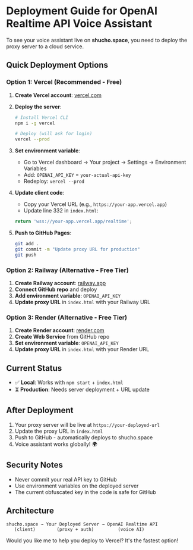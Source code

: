 # Deployment Guide for OpenAI Realtime API Voice Assistant

To see your voice assistant live on **shucho.space**, you need to deploy the proxy server to a cloud service.

## Quick Deployment Options

### Option 1: Vercel (Recommended - Free)

1. **Create Vercel account**: [vercel.com](https://vercel.com)

2. **Deploy the server**:
   ```bash
   # Install Vercel CLI
   npm i -g vercel
   
   # Deploy (will ask for login)
   vercel --prod
   ```

3. **Set environment variable**:
   - Go to Vercel dashboard → Your project → Settings → Environment Variables
   - Add: `OPENAI_API_KEY` = `your-actual-api-key`
   - Redeploy: `vercel --prod`

4. **Update client code**:
   - Copy your Vercel URL (e.g., `https://your-app.vercel.app`)
   - Update line 332 in `index.html`:
   ```javascript
   return 'wss://your-app.vercel.app/realtime';
   ```

5. **Push to GitHub Pages**:
   ```bash
   git add .
   git commit -m "Update proxy URL for production"
   git push
   ```

### Option 2: Railway (Alternative - Free Tier)

1. **Create Railway account**: [railway.app](https://railway.app)
2. **Connect GitHub repo** and deploy
3. **Add environment variable**: `OPENAI_API_KEY`
4. **Update proxy URL** in `index.html` with your Railway URL

### Option 3: Render (Alternative - Free Tier)

1. **Create Render account**: [render.com](https://render.com)
2. **Create Web Service** from GitHub repo
3. **Set environment variable**: `OPENAI_API_KEY`
4. **Update proxy URL** in `index.html` with your Render URL

## Current Status

- ✅ **Local**: Works with `npm start` + `index.html`
- ⏳ **Production**: Needs server deployment + URL update

## After Deployment

1. Your proxy server will be live at `https://your-deployed-url`
2. Update the proxy URL in `index.html`
3. Push to GitHub - automatically deploys to shucho.space
4. Voice assistant works globally! 🌍

## Security Notes

- Never commit your real API key to GitHub
- Use environment variables on the deployed server
- The current obfuscated key in the code is safe for GitHub

## Architecture

```
shucho.space → Your Deployed Server → OpenAI Realtime API
   (client)        (proxy + auth)         (voice AI)
```

Would you like me to help you deploy to Vercel? It's the fastest option!